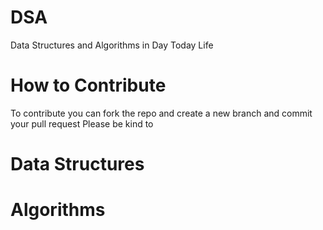 # DSA
Data Structures and Algorithms in Day Today Life

# How to Contribute
To contribute you can fork the repo and create a new branch and commit your pull request
Please be kind to 

# Data Structures



# Algorithms


